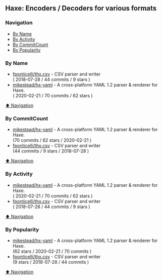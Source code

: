 ## Haxe: Encoders / Decoders for various formats


### Navigation

- [By Name](#by-name)
- [By Activity](#by-activity)
- [By CommitCount](#by-commitcount)
- [By Popularity](#by-popularity)

### By Name
<!-- PROJECTS_LIST -->
- [fponticelli/thx.csv](https://github.com/fponticelli/thx.csv) - CSV parser and writer <br/> ( 2018-07-28 / 44 commits / 9 stars )
- [mikestead/hx-yaml](https://github.com/mikestead/hx-yaml) - A cross-platform YAML 1.2 parser & renderer for Haxe. <br/> ( 2020-02-21 / 70 commits / 62 stars )
<!-- /PROJECTS_LIST -->

[⬆ Navigation](#navigation)

### By CommitCount
<!-- COMMITCOUNT_LIST -->
- [mikestead/hx-yaml](https://github.com/mikestead/hx-yaml) - A cross-platform YAML 1.2 parser & renderer for Haxe. <br/> (70 commits / 62 stars / 2020-02-21 )
- [fponticelli/thx.csv](https://github.com/fponticelli/thx.csv) - CSV parser and writer <br/> (44 commits / 9 stars / 2018-07-28 )
<!-- /COMMITCOUNT_LIST -->
[⬆ Navigation](#navigation)

### By Activity
<!-- ACTIVITY_LIST -->
- [mikestead/hx-yaml](https://github.com/mikestead/hx-yaml) - A cross-platform YAML 1.2 parser & renderer for Haxe. <br/> ( 2020-02-21 / 70 commits / 62 stars )
- [fponticelli/thx.csv](https://github.com/fponticelli/thx.csv) - CSV parser and writer <br/> ( 2018-07-28 / 44 commits / 9 stars )
<!-- /ACTIVITY_LIST -->

[⬆ Navigation](#navigation)

### By Popularity
<!-- POPULARITY_LIST -->
- [mikestead/hx-yaml](https://github.com/mikestead/hx-yaml) - A cross-platform YAML 1.2 parser & renderer for Haxe. <br/> (62 stars / 2020-02-21 / 70 commits )
- [fponticelli/thx.csv](https://github.com/fponticelli/thx.csv) - CSV parser and writer <br/> (9 stars / 2018-07-28 / 44 commits )
<!-- /POPULARITY_LIST -->

[⬆ Navigation](#navigation)
